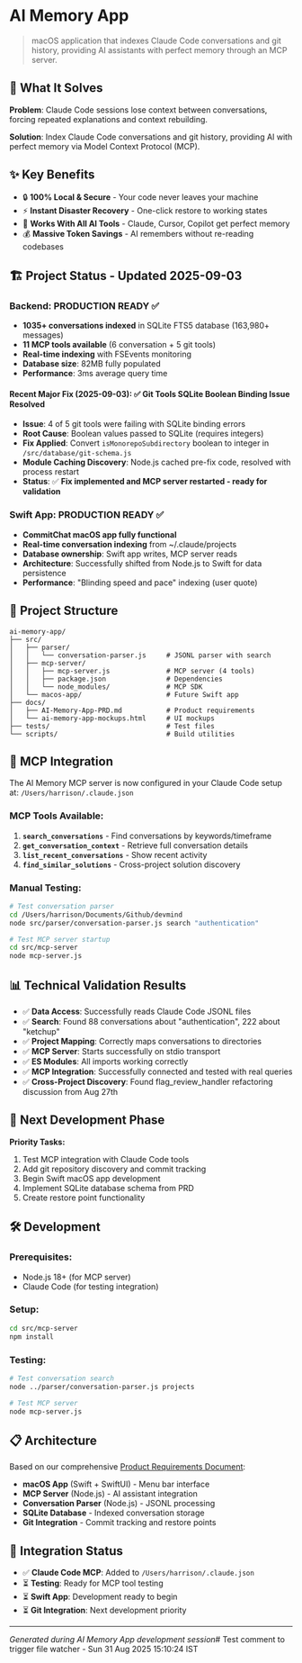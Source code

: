 # AI Memory App

> macOS application that indexes Claude Code conversations and git history, providing AI assistants with perfect memory through an MCP server.

## 🎯 What It Solves

**Problem**: Claude Code sessions lose context between conversations, forcing repeated explanations and context rebuilding.

**Solution**: Index Claude Code conversations and git history, providing AI with perfect memory via Model Context Protocol (MCP).

## ✨ Key Benefits

- 🔒 **100% Local & Secure** - Your code never leaves your machine  
- ⚡ **Instant Disaster Recovery** - One-click restore to working states
- 🤖 **Works With All AI Tools** - Claude, Cursor, Copilot get perfect memory
- 💰 **Massive Token Savings** - AI remembers without re-reading codebases

## 🏗️ Project Status - Updated 2025-09-03

### Backend: **PRODUCTION READY** ✅
- **1035+ conversations indexed** in SQLite FTS5 database (163,980+ messages)
- **11 MCP tools available** (6 conversation + 5 git tools)
- **Real-time indexing** with FSEvents monitoring  
- **Database size**: 82MB fully populated
- **Performance**: 3ms average query time

#### Recent Major Fix (2025-09-03): ✅ Git Tools SQLite Boolean Binding Issue Resolved
- **Issue**: 4 of 5 git tools were failing with SQLite binding errors
- **Root Cause**: Boolean values passed to SQLite (requires integers)
- **Fix Applied**: Convert `isMonorepoSubdirectory` boolean to integer in `/src/database/git-schema.js`
- **Module Caching Discovery**: Node.js cached pre-fix code, resolved with process restart
- **Status**: ✅ **Fix implemented and MCP server restarted - ready for validation**

### Swift App: **PRODUCTION READY** ✅
- **CommitChat macOS app fully functional** 
- **Real-time conversation indexing** from ~/.claude/projects
- **Database ownership**: Swift app writes, MCP server reads
- **Architecture**: Successfully shifted from Node.js to Swift for data persistence
- **Performance**: "Blinding speed and pace" indexing (user quote)

## 📁 Project Structure

```
ai-memory-app/
├── src/
│   ├── parser/
│   │   └── conversation-parser.js     # JSONL parser with search
│   ├── mcp-server/
│   │   ├── mcp-server.js              # MCP server (4 tools)
│   │   ├── package.json               # Dependencies
│   │   └── node_modules/              # MCP SDK
│   └── macos-app/                     # Future Swift app
├── docs/
│   ├── AI-Memory-App-PRD.md           # Product requirements
│   └── ai-memory-app-mockups.html     # UI mockups
├── tests/                             # Test files
└── scripts/                           # Build utilities
```

## 🚀 MCP Integration

The AI Memory MCP server is now configured in your Claude Code setup at:
`/Users/harrison/.claude.json`

### MCP Tools Available:

1. **`search_conversations`** - Find conversations by keywords/timeframe
2. **`get_conversation_context`** - Retrieve full conversation details  
3. **`list_recent_conversations`** - Show recent activity
4. **`find_similar_solutions`** - Cross-project solution discovery

### Manual Testing:

```bash
# Test conversation parser
cd /Users/harrison/Documents/Github/devmind
node src/parser/conversation-parser.js search "authentication"

# Test MCP server startup
cd src/mcp-server
node mcp-server.js
```

## 📊 Technical Validation Results

- ✅ **Data Access**: Successfully reads Claude Code JSONL files
- ✅ **Search**: Found 88 conversations about "authentication", 222 about "ketchup"
- ✅ **Project Mapping**: Correctly maps conversations to directories  
- ✅ **MCP Server**: Starts successfully on stdio transport
- ✅ **ES Modules**: All imports working correctly
- ✅ **MCP Integration**: Successfully connected and tested with real queries
- ✅ **Cross-Project Discovery**: Found flag_review_handler refactoring discussion from Aug 27th

## 🔄 Next Development Phase

**Priority Tasks:**
1. Test MCP integration with Claude Code tools
2. Add git repository discovery and commit tracking
3. Begin Swift macOS app development  
4. Implement SQLite database schema from PRD
5. Create restore point functionality

## 🛠️ Development

### Prerequisites:
- Node.js 18+ (for MCP server)
- Claude Code (for testing integration)

### Setup:
```bash
cd src/mcp-server
npm install
```

### Testing:
```bash
# Test conversation search
node ../parser/conversation-parser.js projects

# Test MCP server 
node mcp-server.js
```

## 📋 Architecture

Based on our comprehensive [Product Requirements Document](docs/AI-Memory-App-PRD.md):

- **macOS App** (Swift + SwiftUI) - Menu bar interface
- **MCP Server** (Node.js) - AI assistant integration  
- **Conversation Parser** (Node.js) - JSONL processing
- **SQLite Database** - Indexed conversation storage
- **Git Integration** - Commit tracking and restore points

## 🔗 Integration Status

- ✅ **Claude Code MCP**: Added to `/Users/harrison/.claude.json`
- ⏳ **Testing**: Ready for MCP tool testing
- ⏳ **Swift App**: Development ready to begin
- ⏳ **Git Integration**: Next development priority

---

*Generated during AI Memory App development session*# Test comment to trigger file watcher - Sun 31 Aug 2025 15:10:24 IST
